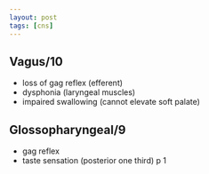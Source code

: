 ```yaml
---
layout: post
tags: [cns]
---
```


## Vagus/10

- loss of gag reflex (efferent)
- dysphonia (laryngeal muscles)
- impaired swallowing (cannot elevate soft palate)

## Glossopharyngeal/9

- gag reflex
- taste sensation (posterior one third) 
p
1

